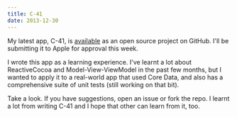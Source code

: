 ```yaml
---
title: C-41
date: 2013-12-30
---
```



My latest app, C-41, is [available](https://github.com/AshFurrow/C-41) as an open source project on GitHub. I'll be submitting it to Apple for approval this week.

I wrote this app as a learning experience. I've learnt a lot about ReactiveCocoa and Model-View-ViewModel in the past few months, but I wanted to apply it to a real-world app that used Core Data, and also has a comprehensive suite of unit tests (still working on that bit).

Take a look. If you have suggestions, open an issue or fork the repo. I learnt a lot from writing C-41 and I hope that other can learn from it, too.


  